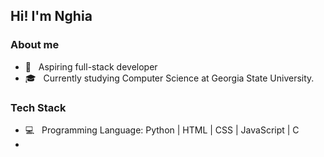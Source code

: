 <h2> Hi! I'm Nghia </h2>

<h3>About me</h3>

- 🌱 &nbsp; Aspiring full-stack developer
- 🎓 &nbsp; Currently studying Computer Science at Georgia State University.

<h3> Tech Stack </h3>

- 💻 &nbsp; Programming Language: Python | HTML | CSS | JavaScript | C
- 
